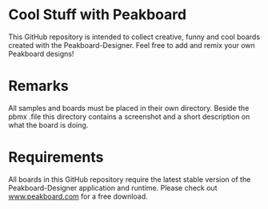 # Cool Stuff with Peakboard
This GitHub repository is intended to collect creative, funny and cool boards created with the Peakboard-Designer. Feel free to add and remix your own Peakboard designs!

# Remarks
All samples and boards must be placed in their own directory. Beside the pbmx .file this directory contains a screenshot and a short description on what the board is doing.

# Requirements
All boards in this GitHub repository require the latest stable version of  the Peakboard-Designer application and runtime. Please check out www.peakboard.com for a free download.


 

